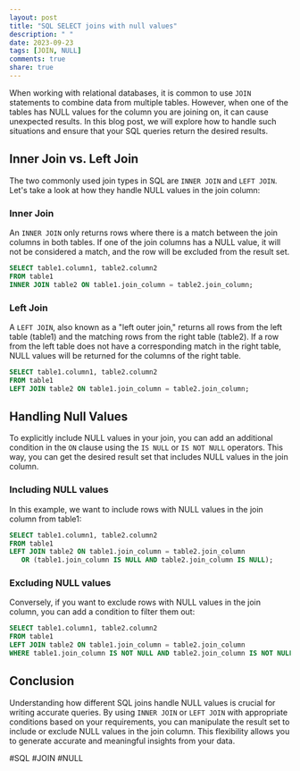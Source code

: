 ```yaml
---
layout: post
title: "SQL SELECT joins with null values"
description: " "
date: 2023-09-23
tags: [JOIN, NULL]
comments: true
share: true
---
```


When working with relational databases, it is common to use `JOIN` statements to combine data from multiple tables. However, when one of the tables has NULL values for the column you are joining on, it can cause unexpected results. In this blog post, we will explore how to handle such situations and ensure that your SQL queries return the desired results.

## Inner Join vs. Left Join

The two commonly used join types in SQL are `INNER JOIN` and `LEFT JOIN`. Let's take a look at how they handle NULL values in the join column:

### Inner Join

An `INNER JOIN` only returns rows where there is a match between the join columns in both tables. If one of the join columns has a NULL value, it will not be considered a match, and the row will be excluded from the result set.

```sql
SELECT table1.column1, table2.column2
FROM table1
INNER JOIN table2 ON table1.join_column = table2.join_column;
```

### Left Join

A `LEFT JOIN`, also known as a "left outer join," returns all rows from the left table (table1) and the matching rows from the right table (table2). If a row from the left table does not have a corresponding match in the right table, NULL values will be returned for the columns of the right table.

```sql
SELECT table1.column1, table2.column2
FROM table1
LEFT JOIN table2 ON table1.join_column = table2.join_column;
```

## Handling Null Values

To explicitly include NULL values in your join, you can add an additional condition in the `ON` clause using the `IS NULL` or `IS NOT NULL` operators. This way, you can get the desired result set that includes NULL values in the join column.

### Including NULL values

In this example, we want to include rows with NULL values in the join column from table1:

```sql
SELECT table1.column1, table2.column2
FROM table1
LEFT JOIN table2 ON table1.join_column = table2.join_column
   OR (table1.join_column IS NULL AND table2.join_column IS NULL);
```

### Excluding NULL values

Conversely, if you want to exclude rows with NULL values in the join column, you can add a condition to filter them out:

```sql
SELECT table1.column1, table2.column2
FROM table1
LEFT JOIN table2 ON table1.join_column = table2.join_column
WHERE table1.join_column IS NOT NULL AND table2.join_column IS NOT NULL;
```

## Conclusion

Understanding how different SQL joins handle NULL values is crucial for writing accurate queries. By using `INNER JOIN` or `LEFT JOIN` with appropriate conditions based on your requirements, you can manipulate the result set to include or exclude NULL values in the join column. This flexibility allows you to generate accurate and meaningful insights from your data.

#SQL #JOIN #NULL